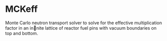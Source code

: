# MCKeff
Monte Carlo neutron transport solver to solve for the effective multiplication factor in an innite lattice of reactor fuel pins with vacuum boundaries on top and bottom.
